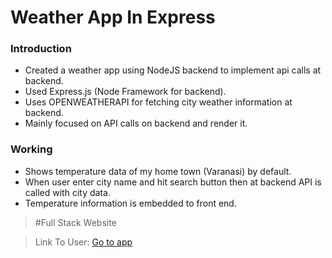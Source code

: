 # Weather App In Express

### Introduction
* Created a weather app using NodeJS backend to implement api calls at backend.
* Used Express.js (Node Framework for backend).
* Uses OPENWEATHERAPI for fetching city weather information at backend.
* Mainly focused on API calls on backend and render it.


### Working
* Shows temperature data of my home town (Varanasi) by default.
* When user enter city name and hit search button then at backend API is called with city data.
* Temperature information is embedded to front end.

> #Full Stack Website

> Link To User: [Go to app](https://animated-weather-app.onrender.com/)
